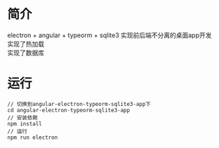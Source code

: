 # 简介
electron + angular + typeorm + sqlite3 实现前后端不分离的桌面app开发<br>
实现了热加载<br>
实现了数据库
# 运行
```
// 切换到angular-electron-typeorm-sqlite3-app下
cd angular-electron-typeorm-sqlite3-app
// 安装依赖
npm install
// 运行
npm run electron
```
